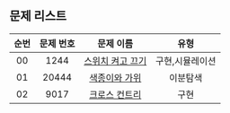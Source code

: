 ## 문제 리스트

|          순번          |       문제 번호         |        문제 이름         |        유형         |
| :-----: | :-----: | :-----: | :-----: | 
| 00 | 1244 | <a href="https://www.acmicpc.net/problem/1244">스위치 켜고 끄기</a> | 구현,시뮬레이션 |
| 01 | 20444 | <a href="https://www.acmicpc.net/problem/20444">색종이와 가위</a> | 이분탐색 |
| 02 | 9017 | <a href="https://www.acmicpc.net/problem/20444">크로스 컨트리</a> | 구현 |